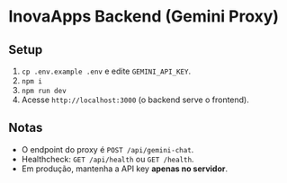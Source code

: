 # InovaApps Backend (Gemini Proxy)

## Setup
1. `cp .env.example .env` e edite `GEMINI_API_KEY`.
2. `npm i`
3. `npm run dev`
4. Acesse `http://localhost:3000` (o backend serve o frontend).

## Notas
- O endpoint do proxy é `POST /api/gemini-chat`.
- Healthcheck: `GET /api/health` ou `GET /health`.
- Em produção, mantenha a API key **apenas no servidor**.